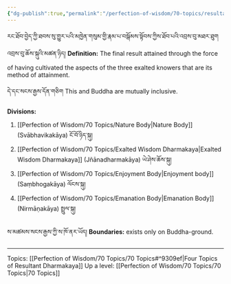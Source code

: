 ```yaml
---
{"dg-publish":true,"permalink":"/perfection-of-wisdom/70-topics/resultant-dharmakaya/"}
---
```


རང་ཐོབ་བྱེད་ཀྱི་ཐབས་སུ་གྱུར་པའི་མཁྱེན་གསུམ་གྱི་རྣམ་པ་བསྒོམས་སྟོབས་ཀྱིས་ཐོབ་པའི་འབྲས་བུ་མཐར་ཐུག འབྲས་བུ་ཆོས་སྐུའི་མཚན་ཉིད། 
**Definition:** The final result attained through the force of having cultivated the aspects of the three exalted knowers that are its method of attainment.

དེ་དང་སངས་རྒྱས་དོན་གཅིག 
This and Buddha are mutually inclusive.

**Divisions:**
1. [[Perfection of Wisdom/70 Topics/Nature Body\|Nature Body]] (Svābhavikakāya) ངོ་བོ་ཉིད་སྐུ།
2. [[Perfection of Wisdom/70 Topics/Exalted Wisdom Dharmakaya\|Exalted Wisdom Dharmakaya]] (Jñānadharmakāya) ཡེ་ཤེས་ཆོས་སྐུ།
3. [[Perfection of Wisdom/70 Topics/Enjoyment Body\|Enjoyment body]] (Saṃbhogakāya) ལོངས་སྐུ།
4. [[Perfection of Wisdom/70 Topics/Emanation Body\|Emanation Body]] (Nirmāṇakāya) སྤྲུལ་སྐུ།

ས་མཚམས་སངས་རྒྱས་ཀྱི་ས་ཁོ་ནར་ཡོད།
**Boundaries:** exists only on Buddha-ground.

---
Topics: [[Perfection of Wisdom/70 Topics/70 Topics#^9309ef\|Four Topics of Resultant Dharmakaya]]
Up a level: [[Perfection of Wisdom/70 Topics/70 Topics\|70 Topics]]